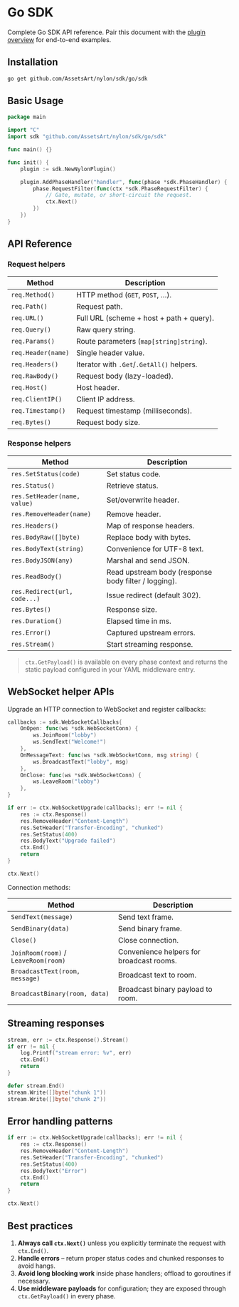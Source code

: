 # Go SDK

Complete Go SDK API reference. Pair this document with the [plugin overview](/plugins/overview) for end-to-end examples.

## Installation

```bash
go get github.com/AssetsArt/nylon/sdk/go/sdk
```

## Basic Usage

```go
package main

import "C"
import sdk "github.com/AssetsArt/nylon/sdk/go/sdk"

func main() {}

func init() {
	plugin := sdk.NewNylonPlugin()

	plugin.AddPhaseHandler("handler", func(phase *sdk.PhaseHandler) {
		phase.RequestFilter(func(ctx *sdk.PhaseRequestFilter) {
			// Gate, mutate, or short-circuit the request.
			ctx.Next()
		})
	})
}
```

## API Reference

### Request helpers

| Method | Description |
|--------|-------------|
| `req.Method()` | HTTP method (`GET`, `POST`, …). |
| `req.Path()` | Request path. |
| `req.URL()` | Full URL (scheme + host + path + query). |
| `req.Query()` | Raw query string. |
| `req.Params()` | Route parameters (`map[string]string`). |
| `req.Header(name)` | Single header value. |
| `req.Headers()` | Iterator with `.Get`/`.GetAll()` helpers. |
| `req.RawBody()` | Request body (lazy-loaded). |
| `req.Host()` | Host header. |
| `req.ClientIP()` | Client IP address. |
| `req.Timestamp()` | Request timestamp (milliseconds). |
| `req.Bytes()` | Request body size. |

### Response helpers

| Method | Description |
|--------|-------------|
| `res.SetStatus(code)` | Set status code. |
| `res.Status()` | Retrieve status. |
| `res.SetHeader(name, value)` | Set/overwrite header. |
| `res.RemoveHeader(name)` | Remove header. |
| `res.Headers()` | Map of response headers. |
| `res.BodyRaw([]byte)` | Replace body with bytes. |
| `res.BodyText(string)` | Convenience for UTF-8 text. |
| `res.BodyJSON(any)` | Marshal and send JSON. |
| `res.ReadBody()` | Read upstream body (response body filter / logging). |
| `res.Redirect(url, code...)` | Issue redirect (default 302). |
| `res.Bytes()` | Response size. |
| `res.Duration()` | Elapsed time in ms. |
| `res.Error()` | Captured upstream errors. |
| `res.Stream()` | Start streaming response. |

> `ctx.GetPayload()` is available on every phase context and returns the static payload configured in your YAML middleware entry.

## WebSocket helper APIs

Upgrade an HTTP connection to WebSocket and register callbacks:

```go
callbacks := sdk.WebSocketCallbacks{
	OnOpen: func(ws *sdk.WebSocketConn) {
		ws.JoinRoom("lobby")
		ws.SendText("Welcome!")
	},
	OnMessageText: func(ws *sdk.WebSocketConn, msg string) {
		ws.BroadcastText("lobby", msg)
	},
	OnClose: func(ws *sdk.WebSocketConn) {
		ws.LeaveRoom("lobby")
	},
}

if err := ctx.WebSocketUpgrade(callbacks); err != nil {
	res := ctx.Response()
	res.RemoveHeader("Content-Length")
	res.SetHeader("Transfer-Encoding", "chunked")
	res.SetStatus(400)
	res.BodyText("Upgrade failed")
	ctx.End()
	return
}

ctx.Next()
```

Connection methods:

| Method | Description |
|--------|-------------|
| `SendText(message)` | Send text frame. |
| `SendBinary(data)` | Send binary frame. |
| `Close()` | Close connection. |
| `JoinRoom(room)` / `LeaveRoom(room)` | Convenience helpers for broadcast rooms. |
| `BroadcastText(room, message)` | Broadcast text to room. |
| `BroadcastBinary(room, data)` | Broadcast binary payload to room. |

## Streaming responses

```go
stream, err := ctx.Response().Stream()
if err != nil {
	log.Printf("stream error: %v", err)
	ctx.End()
	return
}

defer stream.End()
stream.Write([]byte("chunk 1"))
stream.Write([]byte("chunk 2"))
```

## Error handling patterns

```go
if err := ctx.WebSocketUpgrade(callbacks); err != nil {
	res := ctx.Response()
	res.RemoveHeader("Content-Length")
	res.SetHeader("Transfer-Encoding", "chunked")
	res.SetStatus(400)
	res.BodyText("Error")
	ctx.End()
	return
}

ctx.Next()
```

## Best practices

1. **Always call `ctx.Next()`** unless you explicitly terminate the request with `ctx.End()`.
2. **Handle errors** – return proper status codes and chunked responses to avoid hangs.
3. **Avoid long blocking work** inside phase handlers; offload to goroutines if necessary.
4. **Use middleware payloads** for configuration; they are exposed through `ctx.GetPayload()` in every phase.

